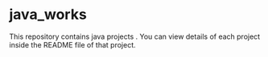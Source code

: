 # java_works
This repository contains java projects .
You can view details of each project inside the README file of that project.
